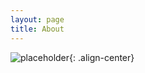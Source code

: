 ```yaml
---
layout: page
title: About
---
```

![placeholder](https://user-images.githubusercontent.com/82125326/141729927-f83be703-3cd1-4eb1-9fb6-c663ef4db9c3.jpg "Medium example image"){: .align-center}

## 
